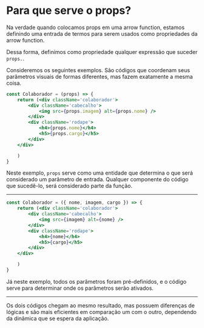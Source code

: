 # Para que serve o props?

Na verdade quando colocamos props em uma arrow function, estamos definindo uma entrada de termos para serem usados como propriedades da arrow function.

Dessa forma, definimos como propriedade qualquer expressão que suceder `props.`. 

Consideremos os seguintes exemplos. São códigos que coordenam seus parâmetros visuais de formas diferentes, mas fazem exatamente a mesma coisa.

``` jsx
const Colaborador = (props) => {
    return (<div className='colaborador'>
        <div className='cabecalho'>
            <img src={props.imagem} alt={props.nome} />
        </div>
        <div className='rodape'>
            <h4>{props.nome}</h4>
            <h5>{props.cargo}</h5>
        </div>
    </div>

    )
}
```

Neste exemplo, `props` serve como uma entidade que determina o que será considerado um parâmetro de entrada. Qualquer componente do código que sucedê-lo, será considerado parte da função.

---

``` jsx
const Colaborador = ({ nome, imagem, cargo }) => {
    return (<div className='colaborador'>
        <div className='cabecalho'>
            <img src={imagem} alt={nome} />
        </div>
        <div className='rodape'>
            <h4>{nome}</h4>
            <h5>{cargo}</h5>
        </div>
    </div>

    )
}
```

Já neste exemplo, todos os parâmetros foram pré-definidos, e o código serve para determinar onde os parâmetros serão ativados. 

---

Os dois códigos chegam ao mesmo resultado, mas possuem diferenças de lógicas e são mais eficientes em comparação um com o outro, dependendo da dinâmica que se espera da aplicação.
